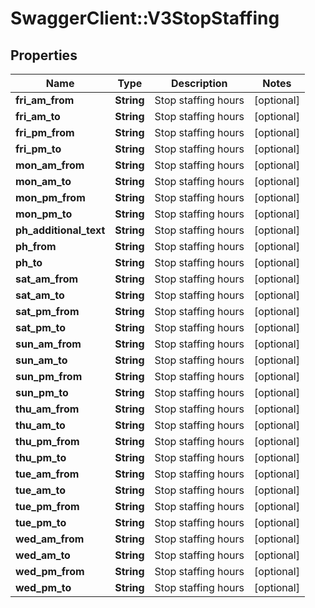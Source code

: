 # SwaggerClient::V3StopStaffing

## Properties
Name | Type | Description | Notes
------------ | ------------- | ------------- | -------------
**fri_am_from** | **String** | Stop staffing hours | [optional] 
**fri_am_to** | **String** | Stop staffing hours | [optional] 
**fri_pm_from** | **String** | Stop staffing hours | [optional] 
**fri_pm_to** | **String** | Stop staffing hours | [optional] 
**mon_am_from** | **String** | Stop staffing hours | [optional] 
**mon_am_to** | **String** | Stop staffing hours | [optional] 
**mon_pm_from** | **String** | Stop staffing hours | [optional] 
**mon_pm_to** | **String** | Stop staffing hours | [optional] 
**ph_additional_text** | **String** | Stop staffing hours | [optional] 
**ph_from** | **String** | Stop staffing hours | [optional] 
**ph_to** | **String** | Stop staffing hours | [optional] 
**sat_am_from** | **String** | Stop staffing hours | [optional] 
**sat_am_to** | **String** | Stop staffing hours | [optional] 
**sat_pm_from** | **String** | Stop staffing hours | [optional] 
**sat_pm_to** | **String** | Stop staffing hours | [optional] 
**sun_am_from** | **String** | Stop staffing hours | [optional] 
**sun_am_to** | **String** | Stop staffing hours | [optional] 
**sun_pm_from** | **String** | Stop staffing hours | [optional] 
**sun_pm_to** | **String** | Stop staffing hours | [optional] 
**thu_am_from** | **String** | Stop staffing hours | [optional] 
**thu_am_to** | **String** | Stop staffing hours | [optional] 
**thu_pm_from** | **String** | Stop staffing hours | [optional] 
**thu_pm_to** | **String** | Stop staffing hours | [optional] 
**tue_am_from** | **String** | Stop staffing hours | [optional] 
**tue_am_to** | **String** | Stop staffing hours | [optional] 
**tue_pm_from** | **String** | Stop staffing hours | [optional] 
**tue_pm_to** | **String** | Stop staffing hours | [optional] 
**wed_am_from** | **String** | Stop staffing hours | [optional] 
**wed_am_to** | **String** | Stop staffing hours | [optional] 
**wed_pm_from** | **String** | Stop staffing hours | [optional] 
**wed_pm_to** | **String** | Stop staffing hours | [optional] 

